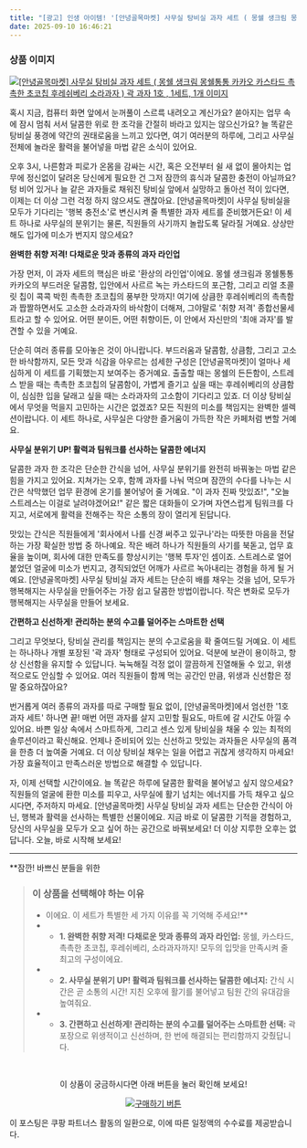 ```yaml
---
title: "[광고] 인생 아이템! '[안녕골목마켓] 사무실 탕비실 과자 세트 ( 몽쉘 생크림 몽쉘통통 카카오 카스타드 촉촉한 초코칩 후레쉬베리 소라과자 ) 곽 과자 1호 , 1세트, 1개'을(를) 만나보세요."
date: 2025-09-10 16:46:21
---
```

### 상품 이미지
[![[안녕골목마켓] 사무실 탕비실 과자 세트 ( 몽쉘 생크림 몽쉘통통 카카오 카스타드 촉촉한 초코칩 후레쉬베리 소라과자 ) 곽 과자 1호 , 1세트, 1개 이미지](https://ads-partners.coupang.com/image1/HwT98IzEVNDaZJu2HwZWfQYxUfdWmayfeJ4AfscY3s_CHjwPS7Jn8Lfbf_qS3C8uxIKCC_bBy_OlIF-qeSLTjJ_DG4ALMZwEGP-itusxX3cylY13QW3E3BywV6JPsfFZ2r1xfJ-dlJypDaDaf49sIPsIPdnLTu-vemDK7RPKc0UjrnZpohVui7olEHaMLVZIaIKHN6sPfuP8Yi3RGYFIanu5JNM1RyQitxpDE0c2xPdiGKDACiTPGBfdm5mNhjeDmXYNWYLS69DRtBl-XvresYF3IV4DTlKNZ5steXMOIQtQH1oJpkfWUK4=)](https://link.coupang.com/re/AFFSDP?lptag=AF8916626&pageKey=7536871445&itemId=19803149049&vendorItemId=81258152665&traceid=V0-153-0efd03f68156c5ea&clickBeacon=9edd7500-8e65-11f0-a280-cf9588f90fdf%7E3&requestid=20250911014555643153766136&token=31850C%7CMIXED)

혹시 지금, 컴퓨터 화면 앞에서 눈꺼풀이 스르륵 내려오고 계신가요? 쏟아지는 업무 속에 잠시 멈춰 서서 달콤한 위로 한 조각을 간절히 바라고 있지는 않으신가요? 늘 똑같은 탕비실 풍경에 약간의 권태로움을 느끼고 있다면, 여기 여러분의 하루에, 그리고 사무실 전체에 놀라운 활력을 불어넣을 마법 같은 소식이 있어요.

오후 3시, 나른함과 피로가 온몸을 감싸는 시간, 혹은 오전부터 쉴 새 없이 몰아치는 업무에 정신없이 달려온 당신에게 필요한 건 그저 잠깐의 휴식과 달콤한 충전이 아닐까요? 텅 비어 있거나 늘 같은 과자들로 채워진 탕비실 앞에서 실망하고 돌아선 적이 있다면, 이제는 더 이상 그런 걱정 하지 않으셔도 괜찮아요. [안녕골목마켓]이 사무실 탕비실을 모두가 기다리는 '행복 충전소'로 변신시켜 줄 특별한 과자 세트를 준비했거든요! 이 세트 하나로 사무실의 분위기는 물론, 직원들의 사기까지 놀랍도록 달라질 거예요. 상상만 해도 입가에 미소가 번지지 않으세요?

**완벽한 취향 저격! 다채로운 맛과 종류의 과자 라인업**

가장 먼저, 이 과자 세트의 핵심은 바로 '환상의 라인업'이에요. 몽쉘 생크림과 몽쉘통통 카카오의 부드러운 달콤함, 입안에서 사르르 녹는 카스타드의 포근함, 그리고 리얼 초콜릿 칩이 콕콕 박힌 촉촉한 초코칩의 풍부한 맛까지! 여기에 상큼한 후레쉬베리의 촉촉함과 짭짤하면서도 고소한 소라과자의 바삭함이 더해져, 그야말로 '취향 저격' 종합선물세트라고 할 수 있어요. 어떤 분이든, 어떤 취향이든, 이 안에서 자신만의 '최애 과자'를 발견할 수 있을 거예요.

단순히 여러 종류를 모아놓은 것이 아니랍니다. 부드러움과 달콤함, 상큼함, 그리고 고소한 바삭함까지, 모든 맛과 식감을 아우르는 섬세한 구성은 [안녕골목마켓]이 얼마나 세심하게 이 세트를 기획했는지 보여주는 증거예요. 출출할 때는 몽쉘의 든든함이, 스트레스 받을 때는 촉촉한 초코칩의 달콤함이, 가볍게 즐기고 싶을 때는 후레쉬베리의 상큼함이, 심심한 입을 달래고 싶을 때는 소라과자의 고소함이 기다리고 있죠. 더 이상 탕비실에서 무엇을 먹을지 고민하는 시간은 없겠죠? 모든 직원의 미소를 책임지는 완벽한 셀렉션이랍니다. 이 세트 하나로, 사무실은 다양한 즐거움이 가득한 작은 카페처럼 변할 거예요.

**사무실 분위기 UP! 활력과 팀워크를 선사하는 달콤한 에너지**

달콤한 과자 한 조각은 단순한 간식을 넘어, 사무실 분위기를 완전히 바꿔놓는 마법 같은 힘을 가지고 있어요. 지쳐가는 오후, 함께 과자를 나눠 먹으며 잠깐의 수다를 나누는 시간은 삭막했던 업무 환경에 온기를 불어넣어 줄 거예요. "이 과자 진짜 맛있죠!", "오늘 스트레스는 이걸로 날려야겠어요!" 같은 짧은 대화들이 오가며 자연스럽게 팀워크를 다지고, 서로에게 활력을 전해주는 작은 소통의 장이 열리게 된답니다.

맛있는 간식은 직원들에게 '회사에서 나를 신경 써주고 있구나'라는 따뜻한 마음을 전달하는 가장 확실한 방법 중 하나예요. 작은 배려 하나가 직원들의 사기를 북돋고, 업무 효율을 높이며, 회사에 대한 만족도를 향상시키는 '행복 투자'인 셈이죠. 스트레스로 얼어붙었던 얼굴에 미소가 번지고, 경직되었던 어깨가 사르르 녹아내리는 경험을 하게 될 거예요. [안녕골목마켓] 사무실 탕비실 과자 세트는 단순히 배를 채우는 것을 넘어, 모두가 행복해지는 사무실을 만들어주는 가장 쉽고 달콤한 방법이랍니다. 작은 변화로 모두가 행복해지는 사무실을 만들어 보세요.

**간편하고 신선하게! 관리하는 분의 수고를 덜어주는 스마트한 선택**

그리고 무엇보다, 탕비실 관리를 책임지는 분의 수고로움을 확 줄여드릴 거예요. 이 세트는 하나하나 개별 포장된 '곽 과자' 형태로 구성되어 있어요. 덕분에 보관이 용이하고, 항상 신선함을 유지할 수 있답니다. 눅눅해질 걱정 없이 깔끔하게 진열해둘 수 있고, 위생적으로도 안심할 수 있어요. 여러 직원들이 함께 먹는 공간인 만큼, 위생과 신선함은 정말 중요하잖아요?

번거롭게 여러 종류의 과자를 따로 구매할 필요 없이, [안녕골목마켓]에서 엄선한 '1호 과자 세트' 하나면 끝! 매번 어떤 과자를 살지 고민할 필요도, 마트에 갈 시간도 아낄 수 있어요. 바쁜 일상 속에서 스마트하게, 그리고 센스 있게 탕비실을 채울 수 있는 최적의 솔루션이라고 확신해요. 언제나 준비되어 있는 신선하고 맛있는 과자들은 사무실의 품격을 한층 더 높여줄 거예요. 더 이상 탕비실 채우는 일을 어렵고 귀찮게 생각하지 마세요! 가장 효율적이고 만족스러운 방법으로 해결할 수 있답니다.

자, 이제 선택할 시간이에요. 늘 똑같은 하루에 달콤한 활력을 불어넣고 싶지 않으세요? 직원들의 얼굴에 환한 미소를 피우고, 사무실에 활기 넘치는 에너지를 가득 채우고 싶으시다면, 주저하지 마세요. [안녕골목마켓] 사무실 탕비실 과자 세트는 단순한 간식이 아닌, 행복과 활력을 선사하는 특별한 선물이에요. 지금 바로 이 달콤한 기적을 경험하고, 당신의 사무실을 모두가 오고 싶어 하는 공간으로 바꿔보세요! 더 이상 지루한 오후는 없답니다. 오늘, 바로 시작해 보세요!

---

**잠깐! 바쁘신 분들을 위한


> ### 이 상품을 선택해야 하는 이유
> - 이에요. 이 세트가 특별한 세 가지 이유를 꼭 기억해 주세요!**
> - *   **1. 완벽한 취향 저격! 다채로운 맛과 종류의 과자 라인업:** 몽쉘, 카스타드, 촉촉한 초코칩, 후레쉬베리, 소라과자까지! 모두의 입맛을 만족시켜 줄 최고의 구성이에요.
> - *   **2. 사무실 분위기 UP! 활력과 팀워크를 선사하는 달콤한 에너지:** 간식 시간은 곧 소통의 시간! 지친 오후에 활기를 불어넣고 팀원 간의 유대감을 높여줘요.
> - *   **3. 간편하고 신선하게! 관리하는 분의 수고를 덜어주는 스마트한 선택:** 곽 포장으로 위생적이고 신선하며, 한 번에 해결되는 편리함까지 갖췄답니다.


<br>

<div align="center">
  <p>이 상품이 궁금하시다면 아래 버튼을 눌러 확인해 보세요!</p>
  <a href="https://link.coupang.com/re/AFFSDP?lptag=AF8916626&pageKey=7536871445&itemId=19803149049&vendorItemId=81258152665&traceid=V0-153-0efd03f68156c5ea&clickBeacon=9edd7500-8e65-11f0-a280-cf9588f90fdf%7E3&requestid=20250911014555643153766136&token=31850C%7CMIXED" target="_blank">
    <img src="https://img.shields.io/badge/지금 바로 구매하기-FF5722?style=for-the-badge&logo=coupa&logoColor=white" alt="구매하기 버튼">
  </a>
</div>

이 포스팅은 쿠팡 파트너스 활동의 일환으로, 이에 따른 일정액의 수수료를 제공받습니다.
